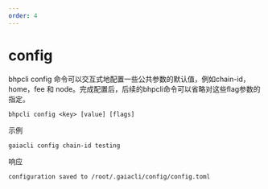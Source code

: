 ```yaml
---
order: 4
---
```


# config

bhpcli config 命令可以交互式地配置一些公共参数的默认值，例如chain-id，home，fee 和 node。完成配置后，后续的bhpcli命令可以省略对这些flag参数的指定。
```shell script
bhpcli config <key> [value] [flags]
```
示例
```shell script
gaiacli config chain-id testing
```
响应
```shell script
configuration saved to /root/.gaiacli/config/config.toml
```                                             